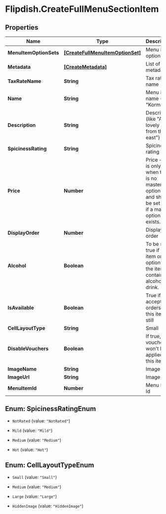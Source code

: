 # Flipdish.CreateFullMenuSectionItem

## Properties
Name | Type | Description | Notes
------------ | ------------- | ------------- | -------------
**MenuItemOptionSets** | [**[CreateFullMenuItemOptionSet]**](CreateFullMenuItemOptionSet.md) | Menu item option sets | [optional] 
**Metadata** | [**[CreateMetadata]**](CreateMetadata.md) | List of metadata | [optional] 
**TaxRateName** | **String** | Tax rate name | [optional] 
**Name** | **String** | Menu item name (like \"Korma\") | [optional] 
**Description** | **String** | Description (like \"A lovely dish from the east\") | [optional] 
**SpicinessRating** | **String** | Spiciness rating | [optional] 
**Price** | **Number** | Price - this is only used when there is no master option set and should be set to 0 if a master option set exists. | [optional] 
**DisplayOrder** | **Number** | Display order | [optional] 
**Alcohol** | **Boolean** | To be set true if the item or an option of the item contains an alcoholic drink. | [optional] 
**IsAvailable** | **Boolean** | True if we accept orders for this item still | [optional] 
**CellLayoutType** | **String** | Small | Medium | Large  Affects the layout of the menu. | [optional] 
**DisableVouchers** | **Boolean** | If true, then vouchers won't be applied for this item | [optional] 
**ImageName** | **String** | Image url | [optional] 
**ImageUrl** | **String** | Image url | [optional] 
**MenuItemId** | **Number** | Menu Item Id | [optional] 


<a name="SpicinessRatingEnum"></a>
## Enum: SpicinessRatingEnum


* `NotRated` (value: `"NotRated"`)

* `Mild` (value: `"Mild"`)

* `Medium` (value: `"Medium"`)

* `Hot` (value: `"Hot"`)




<a name="CellLayoutTypeEnum"></a>
## Enum: CellLayoutTypeEnum


* `Small` (value: `"Small"`)

* `Medium` (value: `"Medium"`)

* `Large` (value: `"Large"`)

* `HiddenImage` (value: `"HiddenImage"`)




